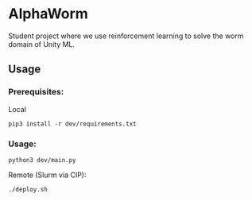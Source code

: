 # AlphaWorm
Student project where we use reinforcement learning to solve the worm domain of Unity ML.

## Usage
### Prerequisites:
Local
```
pip3 install -r dev/requirements.txt
```
### Usage:
```
python3 dev/main.py
```
Remote (Slurm via CIP):
```
./deploy.sh
```
